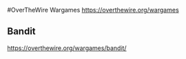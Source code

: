 #OverTheWire Wargames
https://overthewire.org/wargames
## Bandit
https://overthewire.org/wargames/bandit/
